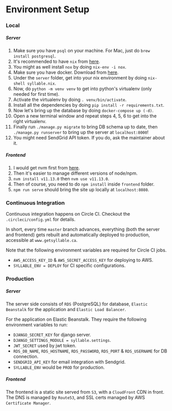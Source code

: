 # Environment Setup

### Local

##### Server
1. Make sure you have `psql` on your machine. For Mac, just do `brew install postgresql`.
1. It's recommended to have `nix` from [here](https://nixos.org/nix/download.html`).
1. You might as well install `nox` by doing `nix-env -i nox`.
1. Make sure you have docker. Download from [here](https://www.docker.com/get-started).
1. Under the `server` folder, get into your nix environment by doing `nix-shell syllable.nix`.
1. Now, do `python -m venv venv` to get into python's virtualenv (only needed for first time).
1. Activate the virtualenv by doing `. venv/bin/activate`.
1. Install all the dependencies by doing `pip install -r requirements.txt`.
1. Now let's bring up the database by doing `docker-compose up (-d)`.
1. Open a new terminal window and repeat steps 4, 5, 6 to get into the right virtualenv.
1. Finally run `./manage.py migrate` to bring DB schema up to date, then `./manage.py runserver`
to bring up the server at `localhost:8000`!
1. You might need SendGrid API token. If you do, ask the maintainer about it.

##### Frontend
1. I would get nvm first from [here](https://github.com/creationix/nvm).
1. Then it's easier to manage different versions of node/npm.
1. `nvm install v11.13.0` then `nvm use v11.13.0`.
1. Then of course, you need to do `npm install` inside `frontend` folder.
1. `npm run serve` should bring the site up locally at `localhost:8080`.


### Continuous Integration
Continuous integration happens on Circle CI. Checkout the `.circleci/config.yml` for details.

In short, every time `master` branch advances, everything (both the server and
frontend) gets rebuilt and automatically deployed to production,
accessible at `www.getsyllable.ca`.


Note that the following environment variables are required for Circle CI jobs.
- `AWS_ACCESS_KEY_ID` & `AWS_SECRET_ACCESS_KEY` for deploying to AWS.
- `SYLLABLE_ENV = DEPLOY` for CI specific configurations.


### Production

##### Server
The server side consists of `RDS` (PostgreSQL) for database, `Elastic Beanstalk` for
the application and `Elastic Load Balancer`.

For the application on Elastic Beanstalk. They require the following environment
variables to run:
- `DJANGO_SECRET_KEY` for django server.
- `DJANGO_SETTINGS_MODULE = syllable.settings`.
- `JWT_SECRET` used by jwt token.
- `RDS_DB_NAME`, `RDS_HOSTNAME`, `RDS_PASSWORD`, `RDS_PORT` & `RDS_USERNAME` for DB connection.
- `SENDGRID_API_KEY` for email integration with Sendgrid.
- `SYLLABLE_ENV` would be `PROD` for production.


##### Frontend
The frontend is a static site served from `S3`, with a `CloudFront` CDN in front.
The DNS is managed by `Route53`, and SSL certs managed by AWS `Certificate Manager`.

